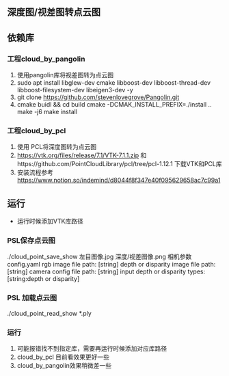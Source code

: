 ## 深度图/视差图转点云图
## 依赖库
###  工程cloud_by_pangolin
1. 使用pangolin库将视差图转为点云图
2. sudo apt install libglew-dev cmake libboost-dev libboost-thread-dev libboost-filesystem-dev libeigen3-dev -y
3. git clone https://github.com/stevenlovegrove/Pangolin.git
4. cmake buidl && cd build
   cmake -DCMAK_INSTALL_PREFIX=./install ..
   make -j6
   make install 
### 工程cloud_by_pcl
1. 使用 PCL将深度图转为点云图
2. https://vtk.org/files/release/7.1/VTK-7.1.1.zip 和https://github.com/PointCloudLibrary/pcl/tree/pcl-1.12.1 下载VTK和PCL库
3. 安装流程参考 https://www.notion.so/indemind/d8044f8f347e40f095629658ac7c99a1

## 运行
 - 运行时候添加VTK库路径
### PSL保存点云图
./cloud_point_save_show 左目图像.jpg  深度/视差图像.png 相机参数config.yaml
rgb image file path: [string]
depth or disparity image file path: [string]
camera config file path: [string]
input depth or disparity types: [string:depth or disparity]

### PSL 加载点云图
./cloud_point_read_show  *.ply
### 运行
1. 可能报错找不到指定库，需要再运行时候添加对应库路径
2. cloud_by_pcl 目前看效果更好一些
3. cloud_by_pangolin效果稍微差一些